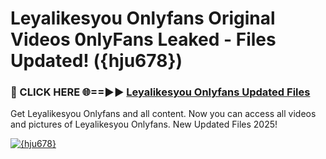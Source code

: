 # Leyalikesyou Onlyfans Original Videos 0nlyFans Leaked - Files Updated! ({hju678})

<h3>🔴 CLICK HERE 🌐==►► <a href="https://tinyurl.com/ms9xzufz" rel="nofollow">Leyalikesyou Onlyfans Updated Files</a></h3>

Get Leyalikesyou Onlyfans and all content. Now you can access all videos and pictures of Leyalikesyou Onlyfans. New Updated Files 2025!

[![{hju678}](https://i.imgur.com/PQ7UWWw.gif)](https://tinyurl.com/ms9xzufz)